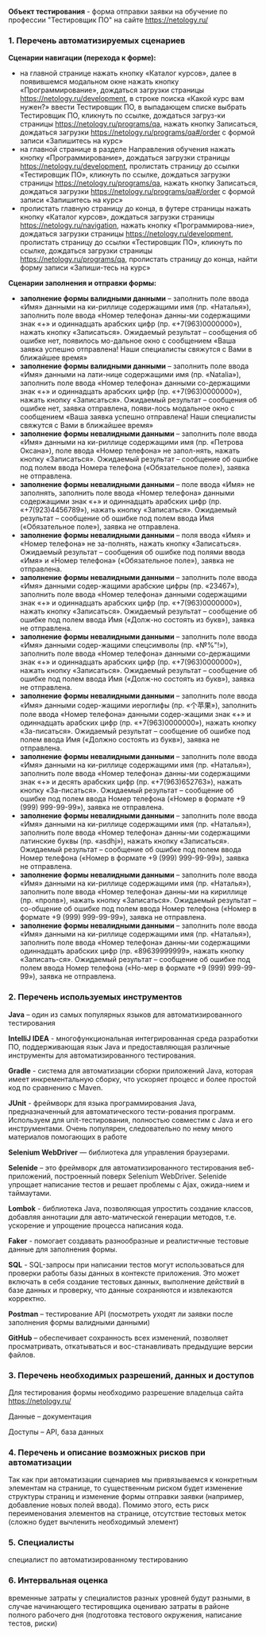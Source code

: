**Объект тестирования** - форма отправки заявки на обучение по профессии "Тестировщик ПО" на сайте https://netology.ru/
### 1. Перечень автоматизируемых сценариев
   
**Сценарии навигации (перехода к форме):**

+ на главной странице нажать кнопку «Каталог курсов», далее в появившемся модальном окне нажать кнопку «Программирование», дождаться загрузки страницы https://netology.ru/development, в строке поиска «Какой курс вам нужен?» ввести Тестировщик ПО, в выпадающем списке выбрать Тестировщик ПО, кликнуть по ссылке, дождаться загруз-ки страницы https://netology.ru/programs/qa, нажать кнопку Записаться, дождаться загрузки https://netology.ru/programs/qa#/order с формой записи «Запишитесь на курс»
+ на главной странице в разделе Направления обучения нажать кнопку «Программирование», дождаться загрузки страницы https://netology.ru/development, пролистать страницу до ссылки «Тестировщик ПО», кликнуть по ссылке, дождаться загрузки страницы https://netology.ru/programs/qa, нажать кнопку Записаться, дождаться загрузки https://netology.ru/programs/qa#/order с формой записи «Запишитесь на курс»
+ пролистать главную страницу до конца, в футере страницы нажать кнопку «Каталог курсов», дождаться загрузки страницы https://netology.ru/navigation, нажать кнопку «Программирова-ние», дождаться загрузки страницы https://netology.ru/development, пролистать страницу до ссылки «Тестировщик ПО», кликнуть по ссылке, дождаться загрузки страницы https://netology.ru/programs/qa, пролистать страницу до конца, найти форму записи «Запиши-тесь на курс»
  
**Сценарии заполнения и отправки формы:**

+ **заполнение формы валидными данными** – заполнить поле ввода «Имя» данными на ки-риллице содержащими имя (пр. «Наталья»), заполнить поле ввода «Номер телефона» данны-ми содержащими знак «+» и одиннадцать арабских цифр (пр. «+7(963)0000000»), нажать кнопку «Записаться». Ожидаемый результат – сообщения об ошибке нет, появилось мо-дальное окно с сообщением «Ваша заявка успешно отправлена! Наши специалисты свяжутся с Вами в ближайшее время»
+ **заполнение формы валидными данными** – заполнить поле ввода «Имя» данными на лати-нице содержащими имя (пр. «Natalia»), заполнить поле ввода «Номер телефона» данными со-держащими знак «+» и одиннадцать арабских цифр (пр. «+7(963)0000000»), нажать кнопку «Записаться». Ожидаемый результат – сообщения об ошибке нет, заявка отправлена, появи-лось модальное окно с сообщением «Ваша заявка успешно отправлена! Наши специалисты свяжутся с Вами в ближайшее время»
+ **заполнение формы невалидными данными** – заполнить поле ввода «Имя» данными на ки-риллице содержащими имя (пр. «Петрова Оксана»), поле ввода «Номер телефона» не запол-нять, нажать кнопку «Записаться». Ожидаемый результат – сообщение об ошибке под полем ввода Номера телефона («Обязательное поле»), заявка не отправлена.
+ **заполнение формы невалидными данными** – поле ввода «Имя» не заполнять, заполнить поле ввода «Номер телефона» данными содержащими знак «+» и одиннадцать арабских цифр (пр. «+7(923)4456789»), нажать кнопку «Записаться». Ожидаемый результат – сообщение об ошибке под полем ввода Имя («Обязательное поле»), заявка не отправлена.
+ **заполнение формы невалидными данными** – поля ввода «Имя» и «Номер телефона» не за-полнять, нажать кнопку «Записаться». Ожидаемый результат – сообщения об ошибке под полями ввода «Имя» и «Номер телефона» («Обязательное поле»), заявка не отправлена.
+ **заполнение формы невалидными данными** – заполнить поле ввода «Имя» данными содер-жащими арабские цифры (пр. «23467»), заполнить поле ввода «Номер телефона» данными содержащими знак «+» и одиннадцать арабских цифр (пр. «+7(963)0000000»), нажать кнопку «Записаться». Ожидаемый результат – сообщение об ошибке под полем ввода Имя («Долж-но состоять из букв»), заявка не отправлена.
+ **заполнение формы невалидными данными** – заполнить поле ввода «Имя» данными содер-жащими спецсимволы (пр. «№%"!»), заполнить поле ввода «Номер телефона» данными со-держащими знак «+» и одиннадцать арабских цифр (пр. «+7(963)0000000»), нажать кнопку «Записаться». Ожидаемый результат – сообщение об ошибке под полем ввода Имя («Долж-но состоять из букв»), заявка не отправлена.
+ **заполнение формы невалидными данными** – заполнить поле ввода «Имя» данными содер-жащими иероглифы (пр. «个苹果»), заполнить поле ввода «Номер телефона» данными содер-жащими знак «+» и одиннадцать арабских цифр (пр. «+7(963)0000000»), нажать кнопку «За-писаться». Ожидаемый результат – сообщение об ошибке под полем ввода Имя («Должно состоять из букв»), заявка не отправлена.
+ **заполнение формы невалидными данными** – заполнить поле ввода «Имя» данными на ки-риллице содержащими имя (пр. «Наталья»), заполнить поле ввода «Номер телефона» данны-ми содержащими знак «+» и десять арабских цифр (пр. «+7(963)652763»), нажать кнопку «За-писаться». Ожидаемый результат – сообщение об ошибке под полем ввода Номер телефона («Номер в формате +9 (999) 999-99-99»), заявка не отправлена.
+ **заполнение формы невалидными данными** – заполнить поле ввода «Имя» данными на ки-риллице содержащими имя (пр. «Наталья»), заполнить поле ввода «Номер телефона» данны-ми содержащими латинские буквы (пр. «asdhj»), нажать кнопку «Записаться». Ожидаемый результат – сообщение об ошибке под полем ввода Номер телефона («Номер в формате +9 (999) 999-99-99»), заявка не отправлена.
+ **заполнение формы невалидными данными** – заполнить поле ввода «Имя» данными на ки-риллице содержащими имя (пр. «Наталья»), заполнить поле ввода «Номер телефона» данны-ми на кириллице (пр. «пролв»), нажать кнопку «Записаться». Ожидаемый результат – со-общение об ошибке под полем ввода Номер телефона («Номер в формате +9 (999) 999-99-99»), заявка не отправлена.
+ **заполнение формы невалидными данными** – заполнить поле ввода «Имя» данными на ки-риллице содержащими имя (пр. «Наталья»), заполнить поле ввода «Номер телефона» данны-ми содержащими одиннадцать арабских цифр (пр. «89639999999», нажать кнопку «Записать-ся». Ожидаемый результат – сообщение об ошибке под полем ввода Номер телефона («Но-мер в формате +9 (999) 999-99-99»), заявка не отправлена.

### 2. Перечень используемых инструментов 
**Java** – один из самых популярных языков для автоматизированного тестирования

**IntelliJ IDEA** - многофункциональная интегрированная среда разработки ПО, поддерживающая язык Java и предоставляющая различные инструменты для автоматизированного тестирования.

**Gradle** - система для автоматизации сборки приложений Java, которая имеет инкрементальную сборку, что ускоряет процесс и более простой код по сравнению с Maven. 

**JUnit** - фреймворк для языка программирования Java, предназначенный для автоматического тести-рования программ. Используем для unit-тестирования, полностью совместим с Java и его инструментами. Очень популярен, следовательно по нему много материалов помогающих в работе

**Selenium WebDriver** — библиотека для управления браузерами.

**Selenide** – это фреймворк для автоматизированного тестирования веб-приложений, построенный поверх Selenium WebDriver. Selenide упрощает написание тестов и решает проблемы с Ajax, ожида-нием и таймаутами.

**Lombok**  - библиотека Java, позволяющая упростить создание классов, добавляя аннотации для авто-матической генерации методов, т.е. ускорение и упрощение процесса написания кода.

**Faker** - помогает создавать разнообразные и реалистичные тестовые данные для заполнения формы.

**SQL** - SQL-запросы при написании тестов могут использоваться для проверки работы базы данных в контексте приложения. Это может включать в себя создание тестовых данных, выполнение действий в базе данных и проверку, что данные сохраняются и извлекаются корректно.

**Postman** – тестирование API (посмотреть уходят ли заявки после  заполнения формы валидными данными)

**GitHub** – обеспечивает сохранность всех изменений, позволяет просматривать, откатываться и вос-станавливать предыдущие версии файлов.

### 3. Перечень необходимых разрешений, данных и доступов
Для тестирования формы необходимо разрешение владельца сайта https://netology.ru/

Данные – документация

Доступы – API, база данных

### 4. Перечень и описание возможных рисков при автоматизации
Так как при автоматизации сценариев мы привязываемся к конкретным элементам на странице, то существенным риском будет изменение структуры страниц и изменение формы отправки заявки (например, добавление новых полей ввода). Помимо этого, есть риск переименования элементов на странице, отсутствие тестовых меток (сложно будет вычленить необходимый элемент)
### 5. Специалисты
специалист по автоматизированному тестированию
### 6. Интервальная оценка 
временные затраты у специалистов разных уровней будут разными, в случае начинающего тестировщика оцениваю затраты в районе полного рабочего дня (подготовка тестового окружения, написание тестов, риски)
